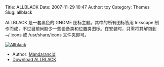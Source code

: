 Title: ALLBLACK
Date: 2007-11-29 10:47
Author: toy
Category: Themes
Slug: allblack

ALLBLACK 是一套黑色的 GNOME 图标主题。其中的所有图标皆用 Inkscape
制作而成，不过目前尚缺少一些设备类和位置类图标。在安装时，只需将其解包到
~/.icons 或 /usr/share/icons 文件夹即可。

[![Allblack](http://i.linuxtoy.org/i/2007/11/allblack-thumb.png)](http://i.linuxtoy.org/i/2007/11/allblack.png)

- Author: [Mandarancid](http://mandarancid.netsons.org/index.html)  
- [Download
ALLBLACK](http://www.gnome-look.org/content/show.php/ALLBLACK?content=70630)
